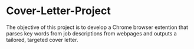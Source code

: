 # Cover-Letter-Project
The objective of this project is to develop a Chrome browser extention that parses key words from job descriptions from webpages and outputs a tailored, targeted cover letter.

<!--
Dataset: https://huggingface.co/datasets/akhan02/cultural-dimension-cover-letters
-->
